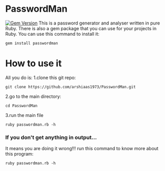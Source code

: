 # PasswordMan
  [![Gem Version](https://badge.fury.io/rb/passwordman.svg)](https://badge.fury.io/rb/passwordman)
  This is a password generator and analyser written in pure Ruby.
  There is also a gem package that you can use for your projects in Ruby.
  You can use this command to install it:
  ```
  gem install passwordman
  ```
 
# How to use it
  All you do is:
  1.clone this git repo:
  ```
  git clone https://github.com/arshiaas1973/PasswordMan.git
  ```
  
  2.go to the main directory:
  ```
  cd PasswordMan
  ```
  
  3.run the main file
  ```
  ruby passwordman.rb -h
  ```
  
### If you don't get anything in output...
  It means you are doing it wrong!!!
  run this command to know more about this program:
  ```
  ruby passwordman.rb -h
  ```
